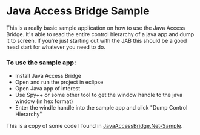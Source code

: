 Java Access Bridge Sample
==============================

This is a really basic sample application on how to use the Java Access Bridge. It's able to read the entire control hierarchy of a java app and dump it to screen. If you're just starting out with the JAB this should be a good head start for whatever you need to do.

### To use the sample app: ###

* Install Java Access Bridge
* Open and run the project in eclipse
* Open Java app of interest
* Use Spy++ or some other tool to get the window handle to the java window (in hex format)
* Enter the windle handle into the sample app and click "Dump Control Hierarchy"

This is a copy of some code I found in [JavaAccessBridge.Net-Sample](https://github.com/jdog3/JavaAccessBridge.Net-Sample). 
